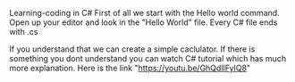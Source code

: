 Learning-coding in C# 
First of all we start with the Hello world command. 
Open up your editor and look in the "Hello World" file.
Every C# file ends with .cs

If you understand that we can create a simple caclulator.
If there is something you dont understand you can watch C# tutorial which has much more explanation.
Here is the link "https://youtu.be/GhQdlIFylQ8"
